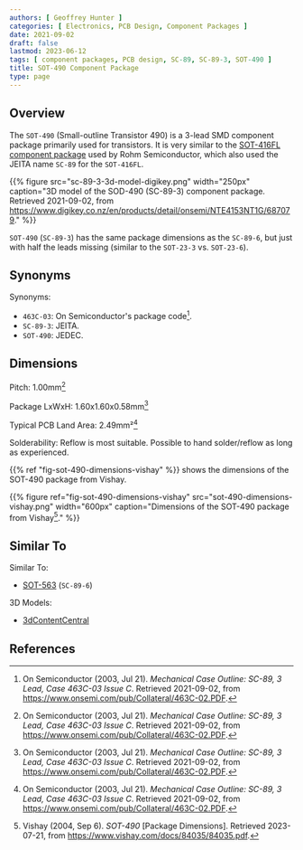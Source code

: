 ```yaml
---
authors: [ Geoffrey Hunter ]
categories: [ Electronics, PCB Design, Component Packages ]
date: 2021-09-02
draft: false
lastmod: 2023-06-12
tags: [ component packages, PCB design, SC-89, SC-89-3, SOT-490 ]
title: SOT-490 Component Package
type: page
---
```


## Overview

The `SOT-490` (Small-outline Transistor 490) is a 3-lead SMD component package primarily used for transistors. It is very similar to the [SOT-416FL component package](/pcb-design/component-packages/sot-416-component-package/) used by Rohm Semiconductor, which also used the JEITA name `SC-89` for the `SOT-416FL`.

{{% figure src="sc-89-3-3d-model-digikey.png" width="250px" caption="3D model of the SOD-490 (SC-89-3) component package. Retrieved 2021-09-02, from https://www.digikey.co.nz/en/products/detail/onsemi/NTE4153NT1G/687079." %}}

`SOT-490` (`SC-89-3`) has the same package dimensions as the `SC-89-6`, but just with half the leads missing (similar to the `SOT-23-3` vs. `SOT-23-6`).

## Synonyms

Synonyms:

* `463C-03`: On Semiconductor's package code[^bib-on-semi-sc-89-3].
* `SC-89-3`: JEITA.
* `SOT-490`: JEDEC.

## Dimensions

Pitch: 1.00mm[^bib-on-semi-sc-89-3]

Package LxWxH: 1.60x1.60x0.58mm[^bib-on-semi-sc-89-3]

Typical PCB Land Area: 2.49mm²[^bib-on-semi-sc-89-3]

Solderability: Reflow is most suitable. Possible to hand solder/reflow as long as experienced.

{{% ref "fig-sot-490-dimensions-vishay" %}} shows the dimensions of the SOT-490 package from Vishay.

{{% figure ref="fig-sot-490-dimensions-vishay" src="sot-490-dimensions-vishay.png" width="600px" caption="Dimensions of the SOT-490 package from Vishay[^vishay-sot-490]." %}}

## Similar To

Similar To:

* [SOT-563](/pcb-design/component-packages/sot-563-component-package/) (`SC-89-6`)

3D Models:

* [3dContentCentral](https://www.3dcontentcentral.com/download-model.aspx?catalogid=171&id=363411)

## References

[^bib-on-semi-sc-89-3]:  On Semiconductor (2003, Jul 21). _Mechanical Case Outline: SC-89, 3 Lead, Case 463C-03 Issue C_. Retrieved 2021-09-02, from https://www.onsemi.com/pub/Collateral/463C-02.PDF.
[^vishay-sot-490]: Vishay (2004, Sep 6). _SOT-490_ [Package Dimensions]. Retrieved 2023-07-21, from https://www.vishay.com/docs/84035/84035.pdf. 
